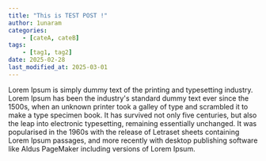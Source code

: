 ```yaml
---
title: "This is TEST POST !"
author: 1unaram
categories:
    - [cateA, cateB]
tags:
    - [tag1, tag2]
date: 2025-02-28
last_modified_at: 2025-03-01
---
```


Lorem Ipsum is simply dummy text of the printing and typesetting industry. Lorem Ipsum has been the industry's standard dummy text ever since the 1500s, when an unknown printer took a galley of type and scrambled it to make a type specimen book. It has survived not only five centuries, but also the leap into electronic typesetting, remaining essentially unchanged. It was popularised in the 1960s with the release of Letraset sheets containing Lorem Ipsum passages, and more recently with desktop publishing software like Aldus PageMaker including versions of Lorem Ipsum.
